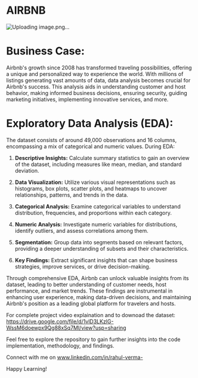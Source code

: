 # AIRBNB
![Uploading image.png…]()


# Business Case:

Airbnb's growth since 2008 has transformed traveling possibilities, offering a unique and personalized way to experience the world. With millions of listings generating vast amounts of data, data analysis becomes crucial for Airbnb's success. This analysis aids in understanding customer and host behavior, making informed business decisions, ensuring security, guiding marketing initiatives, implementing innovative services, and more.

# Exploratory Data Analysis (EDA):

The dataset consists of around 49,000 observations and 16 columns, encompassing a mix of categorical and numeric values. During EDA:

 1. **Descriptive Insights:** Calculate summary statistics to gain an overview of the dataset, including measures like mean, median, and standard deviation.

2. **Data Visualization:** Utilize various visual representations such as histograms, box plots, scatter plots, and heatmaps to uncover relationships, patterns, and trends in the data.

3. **Categorical Analysis:** Examine categorical variables to understand distribution, frequencies, and proportions within each category.

4. **Numeric Analysis:** Investigate numeric variables for distributions, identify outliers, and assess correlations among them.

5. **Segmentation:** Group data into segments based on relevant factors, providing a deeper understanding of subsets and their characteristics.

6. **Key Findings:** Extract significant insights that can shape business strategies, improve services, or drive decision-making.

Through comprehensive EDA, Airbnb can unlock valuable insights from its dataset, leading to better understanding of customer needs, host performance, and market trends. These findings are instrumental in enhancing user experience, making data-driven decisions, and maintaining Airbnb's position as a leading global platform for travelers and hosts.

For complete project video explaination and to downoad the dataset: https://drive.google.com/file/d/1vlD3LKzlG-WssM6doewpx9Qg88xSq7Ml/view?usp=sharing

Feel free to explore the repository to gain further insights into the code implementation, methodology, and findings.

Connect with me on www.linkedin.com/in/rahul-verma-

Happy Learning!
